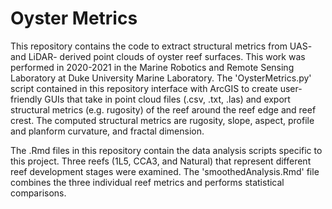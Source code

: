 # Oyster Metrics

This repository contains the code to extract structural metrics from UAS- and LiDAR- derived point clouds of oyster reef surfaces. This work was performed in 2020-2021 in the Marine Robotics and Remote Sensing Laboratory at Duke University Marine Laboratory. The 'OysterMetrics.py' script contained in this repository interface with ArcGIS to create user-friendly GUIs that take in point cloud files (.csv, .txt, .las) and export structural metrics (e.g. rugosity) of the reef around the reef edge and reef crest. The computed structural metrics are rugosity, slope, aspect, profile and planform curvature, and fractal dimension. 

The .Rmd files in this repository contain the data analysis scripts specific to this project. Three reefs (1L5, CCA3, and Natural) that represent different reef development stages were examined. The 'smoothedAnalysis.Rmd' file combines the three individual reef metrics and performs statistical comparisons. 

